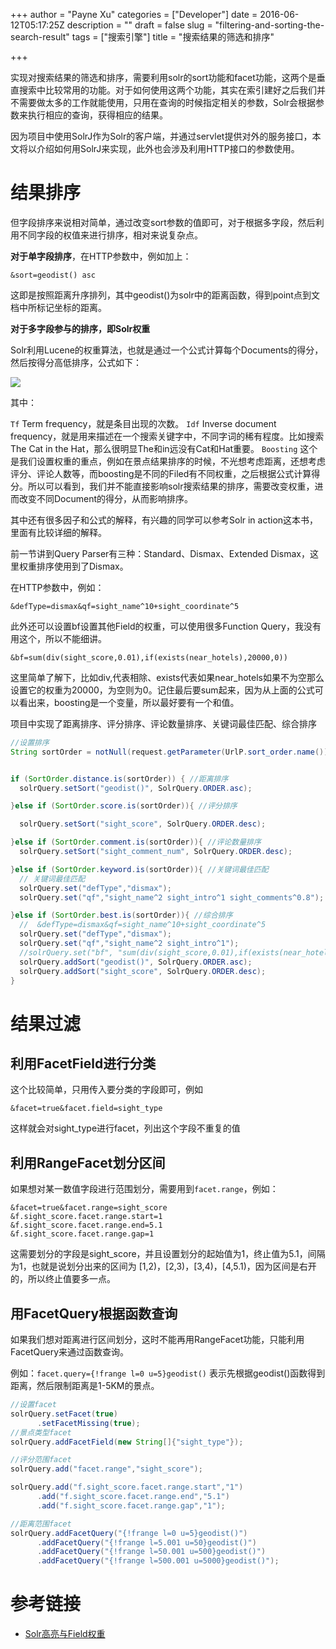 +++
author = "Payne Xu"
categories = ["Developer"]
date = 2016-06-12T05:17:25Z
description = ""
draft = false
slug = "filtering-and-sorting-the-search-result"
tags = ["搜索引擎"]
title = "搜索结果的筛选和排序"

+++



实现对搜索结果的筛选和排序，需要利用solr的sort功能和facet功能，这两个是垂直搜索中比较常用的功能。对于如何使用这两个功能，其实在索引建好之后我们并不需要做太多的工作就能使用，只用在查询的时候指定相关的参数，Solr会根据参数来执行相应的查询，获得相应的结果。

因为项目中使用SolrJ作为Solr的客户端，并通过servlet提供对外的服务接口，本文将以介绍如何用SolrJ来实现，此外也会涉及利用HTTP接口的参数使用。

<!--more-->

# 结果排序

但字段排序来说相对简单，通过改变sort参数的值即可，对于根据多字段，然后利用不同字段的权值来进行排序，相对来说复杂点。

**对于单字段排序**，在HTTP参数中，例如加上：

```
&sort=geodist() asc
```
这即是按照距离升序排列，其中geodist()为solr中的距离函数，得到point点到文档中所标记坐标的距离。

**对于多字段参与的排序，即Solr权重**

Solr利用Lucene的权重算法，也就是通过一个公式计算每个Documents的得分，然后按得分高低排序，公式如下：

![](/storage/blog/14658258239201.jpg)

其中：

`Tf` Term frequency，就是条目出现的次数。
`Idf` Inverse document frequency，就是用来描述在一个搜索关键字中，不同字词的稀有程度。比如搜索The Cat in the Hat，那么很明显The和in远没有Cat和Hat重要。
`Boosting` 这个是我们设置权重的重点，例如在景点结果排序的时候，不光想考虑距离，还想考虑评分、评论人数等，而boosting是不同的Filed有不同权重，之后根据公式计算得分。所以可以看到，我们并不能直接影响solr搜索结果的排序，需要改变权重，进而改变不同Document的得分，从而影响排序。

其中还有很多因子和公式的解释，有兴趣的同学可以参考Solr in action这本书，里面有比较详细的解释。

前一节讲到Query Parser有三种：Standard、Dismax、Extended Dismax，这里权重排序使用到了Dismax。

在HTTP参数中，例如：

```
&defType=dismax&qf=sight_name^10+sight_coordinate^5
```

此外还可以设置bf设置其他Field的权重，可以使用很多Function Query，我没有用这个，所以不能细讲。

```
&bf=sum(div(sight_score,0.01),if(exists(near_hotels),20000,0))
```

这里简单了解下，比如div,代表相除、exists代表如果near_hotels如果不为空那么设置它的权重为20000，为空则为0。记住最后要sum起来，因为从上面的公式可以看出来，boosting是一个变量，所以最好要有一个和值。


项目中实现了距离排序、评分排序、评论数量排序、关键词最佳匹配、综合排序

```java
//设置排序
String sortOrder = notNull(request.getParameter(UrlP.sort_order.name()),SortOrder.distance.get()); //默认距离排序


if (SortOrder.distance.is(sortOrder)) { //距离排序
  solrQuery.setSort("geodist()", SolrQuery.ORDER.asc);

}else if (SortOrder.score.is(sortOrder)){ //评分排序

  solrQuery.setSort("sight_score", SolrQuery.ORDER.desc);

}else if (SortOrder.comment.is(sortOrder)){ //评论数量排序
  solrQuery.setSort("sight_comment_num", SolrQuery.ORDER.desc);

}else if (SortOrder.keyword.is(sortOrder)){ //关键词最佳匹配
  // 关键词最佳匹配
  solrQuery.set("defType","dismax");
  solrQuery.set("qf","sight_name^2 sight_intro^1 sight_comments^0.8");

}else if (SortOrder.best.is(sortOrder)){ //综合排序
  //  &defType=dismax&qf=sight_name^10+sight_coordinate^5
  solrQuery.set("defType","dismax");
  solrQuery.set("qf","sight_name^2 sight_intro^1");
  //solrQuery.set("bf", "sum(div(sight_score,0.01),if(exists(near_hotels),20000,0))");
  solrQuery.addSort("geodist()", SolrQuery.ORDER.asc);
  solrQuery.addSort("sight_score", SolrQuery.ORDER.desc);
}
```
# 结果过滤

## 利用FacetField进行分类

这个比较简单，只用传入要分类的字段即可，例如

```
&facet=true&facet.field=sight_type
```

这样就会对sight_type进行facet，列出这个字段不重复的值

## 利用RangeFacet划分区间

如果想对某一数值字段进行范围划分，需要用到`facet.range`，例如：

```
&facet=true&facet.range=sight_score
&f.sight_score.facet.range.start=1
&f.sight_score.facet.range.end=5.1
&f.sight_score.facet.range.gap=1
```
这需要划分的字段是sight_score，并且设置划分的起始值为1，终止值为5.1，间隔为1，也就是说划分出来的区间为 [1,2)，[2,3)，[3,4)，[4,5.1)，因为区间是右开的，所以终止值要多一点。

## 用FacetQuery根据函数查询

如果我们想对距离进行区间划分，这时不能再用RangeFacet功能，只能利用FacetQuery来通过函数查询。

例如：`facet.query={!frange l=0 u=5}geodist()` 表示先根据geodist()函数得到距离，然后限制距离是1-5KM的景点。


```java
//设置facet
solrQuery.setFacet(true)
      .setFacetMissing(true);
//景点类型facet
solrQuery.addFacetField(new String[]{"sight_type"});

//评分范围facet
solrQuery.add("facet.range","sight_score");

solrQuery.add("f.sight_score.facet.range.start","1")
      .add("f.sight_score.facet.range.end","5.1")
      .add("f.sight_score.facet.range.gap","1");

//距离范围facet
solrQuery.addFacetQuery("{!frange l=0 u=5}geodist()")
      .addFacetQuery("{!frange l=5.001 u=50}geodist()")
      .addFacetQuery("{!frange l=50.001 u=500}geodist()")
      .addFacetQuery("{!frange l=500.001 u=5000}geodist()");
```
# 参考链接
* [Solr高亮与Field权重](http://www.cnblogs.com/edwinchen/p/3977366.html)

